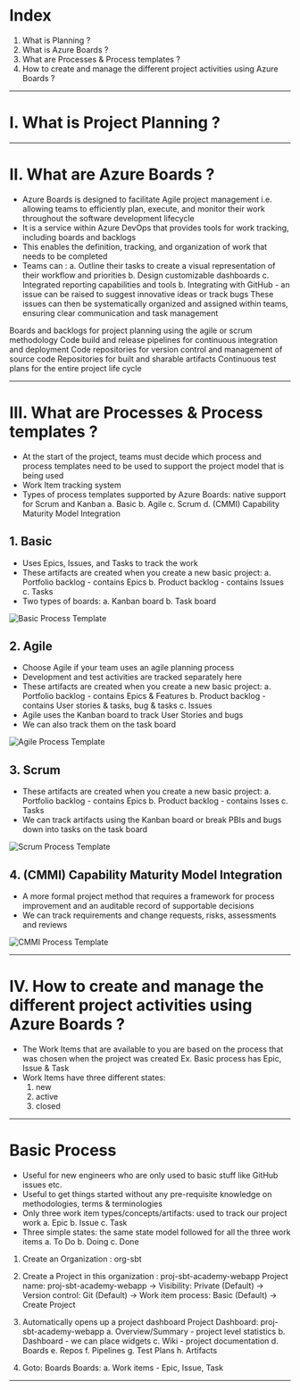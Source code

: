 # Index
1. What is Planning ?
2. What is Azure Boards ?
3. What are Processes & Process templates ?
4. How to create and manage the different project activities using Azure Boards ?
------------------------------------------------------------------------------------------------------------------------------------------------------------------------------------------------------------------------------------------------------------------------------------------------------
# I. What is Project Planning ?

------------------------------------------------------------------------------------------------------------------------------------------------------------------------------------------------------------------------------------------------------------------------------------------------------
# II. What are Azure Boards ?
 - Azure Boards is designed to facilitate Agile project management i.e. allowing teams to efficiently plan, execute, and monitor their work throughout the software development lifecycle
 - It is a service within Azure DevOps that provides tools for work tracking, including boards and backlogs
 - This enables the definition, tracking, and organization of work that needs to be completed
 - Teams can :
    a. Outline their tasks to create a visual representation of their workflow and priorities
    b. Design customizable dashboards
    c. Integrated reporting capabilities and tools
    b. Integrating with GitHub - an issue can be raised to suggest innovative ideas or track bugs
       These issues can then be systematically organized and assigned within teams, ensuring clear communication and task management
   


Boards and backlogs for project planning using the agile or scrum methodology
Code build and release pipelines for continuous integration and deployment
Code repositories for version control and management of source code
Repositories for built and sharable artifacts
Continuous test plans for the entire project life cycle

------------------------------------------------------------------------------------------------------------------------------------------------------------------------------------------------------------------------------------------------------------------------------------------------------
# III. What are Processes & Process templates ?
 - At the start of the project, teams must decide which process and process templates need to be used to support the project model that is being used
 - Work Item tracking system 
 - Types of process templates supported by Azure Boards: native support for Scrum and Kanban
    a. Basic
    b. Agile
    c. Scrum
    d. (CMMI) Capability Maturity Model Integration

## 1. Basic 
 - Uses Epics, Issues, and Tasks to track the work
 - These artifacts are created when you create a new basic project:
    a. Portfolio backlog - contains Epics
    b. Product backlog   - contains Issues
    c. Tasks
 - Two types of boards:
    a. Kanban board
    b. Task board

![Basic Process Template](../assets/basic-process-template.png)

## 2. Agile
 - Choose Agile if your team uses an agile planning process
 - Development and test activities are tracked separately here
 - These artifacts are created when you create a new basic project:
    a. Portfolio backlog - contains Epics & Features
    b. Product backlog   - contains User stories & tasks, bug & tasks
    c. Issues 
 - Agile uses the Kanban board to track User Stories and bugs
 - We can also track them on the task board

![Agile Process Template](../assets/agile-process-template.png)

## 3. Scrum
 - These artifacts are created when you create a new basic project:
    a. Portfolio backlog - contains Epics
    b. Product backlog   - contains Isses
    c. Tasks
 - We can track artifacts using the Kanban board or break PBIs and bugs down into tasks on the task board

![Scrum Process Template](../assets/scrum-process-template.png) 

## 4. (CMMI) Capability Maturity Model Integration
 - A more formal project method that requires a framework for process improvement and an auditable record of supportable decisions
 - We can track requirements and change requests, risks, assessments and reviews

![CMMI Process Template](../assets/cmmi-process-template.png) 

------------------------------------------------------------------------------------------------------------------------------------------------------------------------------------------------------------------------------------------------------------------------------------------------------
# IV. How to create and manage the different project activities using Azure Boards ?
 - The Work Items that are available to you are based on the process that was chosen when the project was created
   Ex. Basic process has Epic, Issue & Task
 - Work Items have three different states:
    1. new
    2. active
    3. closed

------------------------------------------------------------------------------------------------------------------------------------------------------------------------------------------------------------------------------------------------------------------------------------------------------
# Basic Process
 - Useful for new engineers who are only used to basic stuff like GitHub issues etc.
 - Useful to get things started without any pre-requisite knowledge on methodologies, terms & terminologies
 - Only three work item types/concepts/artifacts: used to track our project work
    a. Epic
    b. Issue 
    c. Task
 - Three simple states: the same state model followed for all the three work items
    a. To Do
    b. Doing
    c. Done

   
1. Create an Organization                : org-sbt
2. Create a Project in this organization : proj-sbt-academy-webapp
Project name: proj-sbt-academy-webapp -> Visibility: Private (Default) -> Version control: Git (Default) -> Work item process: Basic (Default) -> Create Project

3. Automatically opens up a project dashboard
Project Dashboard: proj-sbt-academy-webapp
 a. Overview/Summary   - project level statistics 
 b. Dashboard          - we can place widgets
 c. Wiki               - project documentation
 d. Boards
 e. Repos
 f. Pipelines
 g. Test Plans
 h. Artifacts
    
4. Goto: Boards
Boards:
 a. Work items  - Epic, Issue, Task








































------------------------------------------------------------------------------------------------------------------------------------------------------------------------------------------------------------------------------------------------------------------------------------------------------
